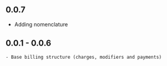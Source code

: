 ## 0.0.7

  - Adding nomenclature

## 0.0.1 - 0.0.6

	- Base billing structure (charges, modifiers and payments)